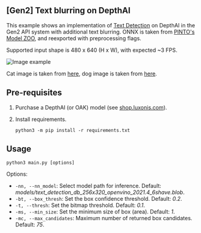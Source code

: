 ## [Gen2] Text blurring on DepthAI

This example shows an implementation of [Text Detection](https://github.com/MhLiao/DB) on DepthAI in the Gen2 API system with additional text blurring. ONNX is taken from [PINTO's Model ZOO](https://github.com/PINTO0309/PINTO_model_zoo/tree/main/145_text_detection_db), and reexported with preprocessing flags.

Supported input shape is 480 x 640 (H x W), with expected ~3 FPS.

![Image example](imgs/example.gif)

Cat image is taken from [here](https://www.pexels.com/photo/grey-kitten-on-floor-774731/), dog image is taken from [here](https://www.pexels.com/photo/brown-and-white-american-pit-bull-terrier-with-brown-costume-825949/).

## Pre-requisites

1. Purchase a DepthAI (or OAK) model (see [shop.luxonis.com](https://shop.luxonis.com/)).

3. Install requirements.
   ```
   python3 -m pip install -r requirements.txt
   ```

## Usage

```
python3 main.py [options]
```

Options:

* `-nn, --nn_model`: Select model path for inference. Default: *models/text_detection_db_256x320_openvino_2021.4_6shave.blob*.
* `-bt, --box_thresh`: Set the box confidence threshold. Default: *0.2*.
* `-t, --thresh`: Set the bitmap threshold. Default: *0.1*.
* `-ms, --min_size`: Set the minimum size of box (area). Default: *1*.
* `-mc, --max_candidates`: Maximum number of returned box candidates. Default: *75*.
